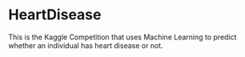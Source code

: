 # HeartDisease
This is the Kaggle Competition that uses Machine Learning to predict whether an individual has heart disease or not.
